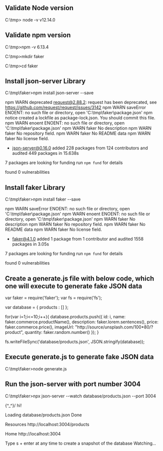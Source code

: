 Validate Node version
---------------------
C:\tmp> node -v
v12.14.0

Validate npm version
--------------------
C:\tmp>npm -v
6.13.4

C:\tmp>mkdir faker

C:\tmp>cd faker

Install json-server Library
----------------------------
C:\tmp\faker>npm install json-server --save

npm WARN deprecated request@2.88.2: request has been deprecated, see https://github.com/request/request/issues/3142
npm WARN saveError ENOENT: no such file or directory, open 'C:\tmp\faker\package.json'
npm notice created a lockfile as package-lock.json. You should commit this file.
npm WARN enoent ENOENT: no such file or directory, open 'C:\tmp\faker\package.json'
npm WARN faker No description
npm WARN faker No repository field.
npm WARN faker No README data
npm WARN faker No license field.

+ json-server@0.16.0
added 228 packages from 124 contributors and audited 449 packages in 15.638s

7 packages are looking for funding
  run `npm fund` for details

found 0 vulnerabilities

Install faker Library
----------------------
C:\tmp\faker>npm install faker --save

npm WARN saveError ENOENT: no such file or directory, open 'C:\tmp\faker\package.json'
npm WARN enoent ENOENT: no such file or directory, open 'C:\tmp\faker\package.json'
npm WARN faker No description
npm WARN faker No repository field.
npm WARN faker No README data
npm WARN faker No license field.

+ faker@4.1.0
added 1 package from 1 contributor and audited 1558 packages in 3.05s

7 packages are looking for funding
  run `npm fund` for details

found 0 vulnerabilities


Create a generate.js file with below code, which one will execute to generate fake JSON data
---------------------------------------------------------------------------------------------
var faker = require('faker');
var fs = require('fs');

var database = { products : [] };

for(var i=1;i<=10;i++){
	database.products.push({
		id: i,
		name: faker.commerce.productName(),
		description: faker.lorem.sentences(),
		price: faker.commerce.price(),
		imageUrl: "http://source/unsplash.com/100*80/?product",
		quantity: faker.random.number()
	});
}

fs.writeFileSync('database/products.json', JSON.stringify(database));

Execute generate.js to generate fake JSON data
-----------------------------------------------
C:\tmp\faker>node generate.js

Run the json-server with port number 3004
------------------------------------------
C:\tmp\faker>npx json-server --watch database/products.json --port 3004

  \{^_^}/ hi!

  Loading database/products.json
  Done

  Resources
  http://localhost:3004/products

  Home
  http://localhost:3004

  Type s + enter at any time to create a snapshot of the database
  Watching...
